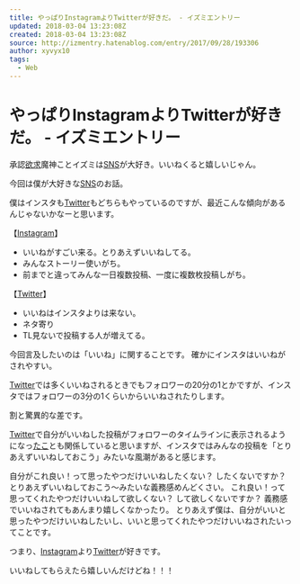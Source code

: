```yaml
---
title: やっぱりInstagramよりTwitterが好きだ。 - イズミエントリー
updated: 2018-03-04 13:23:08Z
created: 2018-03-04 13:23:08Z
source: http://izmentry.hatenablog.com/entry/2017/09/28/193306
author: xyvyx10
tags:
  - Web
---
```


# やっぱりInstagramよりTwitterが好きだ。 - イズミエントリー

承認[欲求](http://d.hatena.ne.jp/keyword/%CD%DF%B5%E1)魔神ことイズミは[SNS](http://d.hatena.ne.jp/keyword/SNS)が大好き。いいねくると嬉しいじゃん。

今回は僕が大好きな[SNS](http://d.hatena.ne.jp/keyword/SNS)のお話。

僕はインスタも[Twitter](http://d.hatena.ne.jp/keyword/Twitter)もどちらもやっているのですが、最近こんな傾向があるんじゃないかなーと思います。

【[Instagram](http://d.hatena.ne.jp/keyword/Instagram)】

- いいねがすごい来る。とりあえずいいねしてる。
- みんなストーリー使いがち。
- 前までと違ってみんな一日複数投稿、一度に複数枚投稿しがち。

【[Twitter](http://d.hatena.ne.jp/keyword/Twitter)】

- いいねはインスタよりは来ない。
- ネタ寄り
- TL見ないで投稿する人が増えてる。

今回言及したいのは「いいね」に関することです。
確かにインスタはいいねがされやすい。

[Twitter](http://d.hatena.ne.jp/keyword/Twitter)では多くいいねされるときでもフォロワーの20分の1とかですが、インスタではフォロワーの3分の1くらいからいいねされたりします。

割と驚異的な差です。

[Twitter](http://d.hatena.ne.jp/keyword/Twitter)で自分がいいねした投稿がフォロワーのタイムラインに表示されるようになっ[たこ](http://d.hatena.ne.jp/keyword/%A4%BF%A4%B3)とも関係していると思いますが、インスタではみんなの投稿を「とりあえずいいねしておこう」みたいな風潮があると感じます。

自分がこれ良い！って思ったやつだけいいねしたくない？
したくないですか？
とりあえずいいねしておこう～みたいな義務感めんどくさい。
これ良い！って思ってくれたやつだけいいねして欲しくない？
して欲しくないですか？
義務感でいいねされてもあんまり嬉しくなかったり。
とりあえず僕は、自分がいいと思ったやつだけいいねしたいし、いいと思ってくれたやつだけいいねされたいってことです。

つまり、[Instagram](http://d.hatena.ne.jp/keyword/Instagram)より[Twitter](http://d.hatena.ne.jp/keyword/Twitter)が好きです。

いいねしてもらえたら嬉しいんだけどね！！！